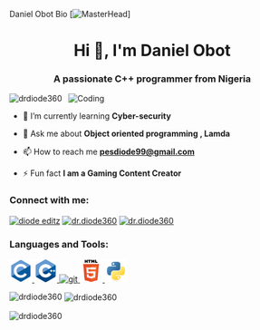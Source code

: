 Daniel Obot Bio
[![MasterHead](https://mir-s3-cdn-cf.behance.net/project_modules/disp/2bbf3a52005319.5901123c114f4.gif)]
<h1 align="center">Hi 👋, I'm Daniel Obot</h1>
<h3 align="center">A passionate C++ programmer from Nigeria</h3>
<img align="right" alt="Coding" width="400" src="https://miro.medium.com/v2/resize:fit:1358/0*MLqvFzwwZFAuOgup.gif">

<p align="left"> <img src="https://komarev.com/ghpvc/?username=drdiode360&label=Profile%20views&color=0e75b6&style=flat" alt="drdiode360" /> </p>

- 🌱 I’m currently learning **Cyber-security**

- 💬 Ask me about **Object oriented programming , Lamda**

- 📫 How to reach me **pesdiode99@gmail.com**

- ⚡ Fun fact **I am a Gaming Content Creator**

<h3 align="left">Connect with me:</h3>
<p align="left">
<a href="https://fb.com/diode editz" target="blank"><img align="center" src="https://raw.githubusercontent.com/rahuldkjain/github-profile-readme-generator/master/src/images/icons/Social/facebook.svg" alt="diode editz" height="30" width="40" /></a>
<a href="https://instagram.com/dr.diode360" target="blank"><img align="center" src="https://raw.githubusercontent.com/rahuldkjain/github-profile-readme-generator/master/src/images/icons/Social/instagram.svg" alt="dr.diode360" height="30" width="40" /></a>
<a href="https://www.youtube.com/c/dr.diode360" target="blank"><img align="center" src="https://raw.githubusercontent.com/rahuldkjain/github-profile-readme-generator/master/src/images/icons/Social/youtube.svg" alt="dr.diode360" height="30" width="40" /></a>
</p>

<h3 align="left">Languages and Tools:</h3>
<p align="left"> <a href="https://www.cprogramming.com/" target="_blank" rel="noreferrer"> <img src="https://raw.githubusercontent.com/devicons/devicon/master/icons/c/c-original.svg" alt="c" width="40" height="40"/> </a> <a href="https://www.w3schools.com/cpp/" target="_blank" rel="noreferrer"> <img src="https://raw.githubusercontent.com/devicons/devicon/master/icons/cplusplus/cplusplus-original.svg" alt="cplusplus" width="40" height="40"/> </a> <a href="https://git-scm.com/" target="_blank" rel="noreferrer"> <img src="https://www.vectorlogo.zone/logos/git-scm/git-scm-icon.svg" alt="git" width="40" height="40"/> </a> <a href="https://www.w3.org/html/" target="_blank" rel="noreferrer"> <img src="https://raw.githubusercontent.com/devicons/devicon/master/icons/html5/html5-original-wordmark.svg" alt="html5" width="40" height="40"/> </a> <a href="https://www.python.org" target="_blank" rel="noreferrer"> <img src="https://raw.githubusercontent.com/devicons/devicon/master/icons/python/python-original.svg" alt="python" width="40" height="40"/> </a> </p>

<p><img align="left" src="https://github-readme-stats.vercel.app/api/top-langs?username=drdiode360&show_icons=true&locale=en&layout=compact" alt="drdiode360" /></p>

<p>&nbsp;<img align="center" src="https://github-readme-stats.vercel.app/api?username=drdiode360&show_icons=true&locale=en" alt="drdiode360" /></p>

<p><img align="center" src="https://github-readme-streak-stats.herokuapp.com/?user=drdiode360&" alt="drdiode360" /></p>
